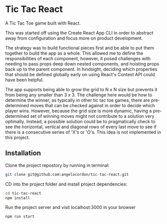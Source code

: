 # Tic Tac React
A Tic Tac Toe game built with React. 

This was started off using the Create React App CLI in order to abstract away from configuration and focus more on product development.

The strategy was to build functional pieces first and be able to put them together to build the app as a whole. This allowed me to define the responsibilities of each component, however, it posed challenges with needing to pass props deep down nested components, and hoisting props back up to the parent component. In hindsight, deciding which properties that should be defined globally early on using React's Context API could have been helpful. 

The app supports being able to grow the grid to N x N size but prevents it from being any smaller than 3 x 3. The challenge here would be how to determine the winner, as typically in other tic tac toe games, there are pre-determined moves that can be checked against in order to decide which player wins. However, because the grid size is more dynamic, having a pre-determined set of winning moves might not contribute to a solution very optimally. Instead, a possible solution could be to pragmatically check to see the horizontal, vertical and diagonal rows of every last move to see if there is a consecutive series of 'X's or 'O's. This idea is not implemented in this project. 



## Installation
Clone the project repostory by running in terminal:
```bash
git clone git@github.com:angelocordon/tic-tac-react.git
```

CD into the project folder and install project dependencies:
```bash
cd tic-tac-react
npm install
```

Run the project server and visit localhost:3000 in your browser
```bash
npm run start
```
